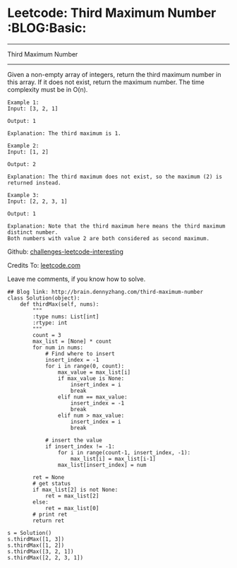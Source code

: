 # Leetcode: Third Maximum Number     :BLOG:Basic:


---

Third Maximum Number  

---

Given a non-empty array of integers, return the third maximum number in this array. If it does not exist, return the maximum number. The time complexity must be in O(n).  

    Example 1:
    Input: [3, 2, 1]
    
    Output: 1
    
    Explanation: The third maximum is 1.

    Example 2:
    Input: [1, 2]
    
    Output: 2
    
    Explanation: The third maximum does not exist, so the maximum (2) is returned instead.

    Example 3:
    Input: [2, 2, 3, 1]
    
    Output: 1
    
    Explanation: Note that the third maximum here means the third maximum distinct number.
    Both numbers with value 2 are both considered as second maximum.

Github: [challenges-leetcode-interesting](https://github.com/DennyZhang/challenges-leetcode-interesting/tree/master/third-maximum-number)  

Credits To: [leetcode.com](https://leetcode.com/problems/third-maximum-number/description/)  

Leave me comments, if you know how to solve.  

    ## Blog link: http://brain.dennyzhang.com/third-maximum-number
    class Solution(object):
        def thirdMax(self, nums):
            """
            :type nums: List[int]
            :rtype: int
            """
            count = 3
            max_list = [None] * count
            for num in nums:
                # Find where to insert
                insert_index = -1
                for i in range(0, count):
                    max_value = max_list[i]
                    if max_value is None:
                        insert_index = i
                        break
                    elif num == max_value:
                        insert_index = -1
                        break
                    elif num > max_value:
                        insert_index = i
                        break
    
                # insert the value
                if insert_index != -1:
                    for i in range(count-1, insert_index, -1):
                        max_list[i] = max_list[i-1]
                    max_list[insert_index] = num
    
            ret = None
            # get status
            if max_list[2] is not None:
                ret = max_list[2]
            else:
                ret = max_list[0]
            # print ret
            return ret
    
    s = Solution()
    s.thirdMax([1, 3])
    s.thirdMax([1, 2])
    s.thirdMax([3, 2, 1])
    s.thirdMax([2, 2, 3, 1])